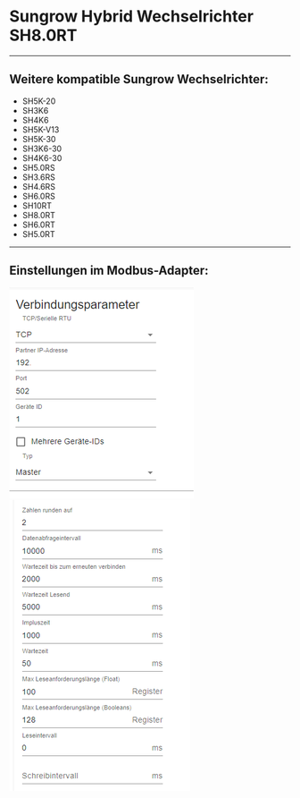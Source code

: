 # Sungrow Hybrid Wechselrichter SH8.0RT

---------------------------------------------------------

## Weitere kompatible Sungrow Wechselrichter:
- SH5K-20
- SH3K6
- SH4K6
- SH5K-V13
- SH5K-30
- SH3K6-30
- SH4K6-30
- SH5.0RS
- SH3.6RS
- SH4.6RS
- SH6.0RS
- SH10RT
- SH8.0RT
- SH6.0RT
- SH5.0RT

---------------------------------------------------------

## Einstellungen im Modbus-Adapter:

![Unbenannt](sungrow1.png)
![Unbenannt1](sungrow2.png)
